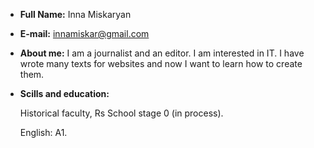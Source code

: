 * **Full Name:** Inna Miskaryan
* **E-mail:** innamiskar@gmail.com
* **About me:** I am a journalist and an editor. I am interested in IT. I have wrote many texts for websites and now I want to learn how to create them.

* **Scills and education:**
  
  Historical faculty, Rs School stage 0 (in process).
  
  English: A1.
